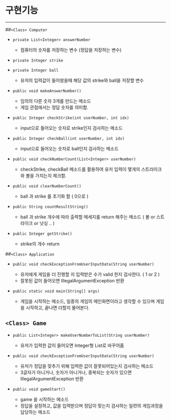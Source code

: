 # 구현기능
<hr>


##`<Class> Computer`
  
  - `private List<Integer> answerNumber`
    - 컴퓨터의 숫자를 저장하는 변수 (정답을 저장하는 변수)


  - `private Integer strike`
  - `private Integer ball`
      - 유저의 입력값이 들어왔을때 해당 값의 strike와 ball을 저장할 변수


  - `public void makeAnswerNumber()`
      - 임의의 다른 숫자 3개를 만드는 메소드
      - 게임 관점에서는 정답 숫자를 의미함.


  - `public Integer checkStrike(int userNumber, int idx)`
      - input으로 들어오는 숫자로 strike인지 검사하는 메소드


  - `public Integer checkBall(int userNumber, int idx)`
      - input으로 들어오는 숫자로 ball인지 검사하는 메소드


  - `public void checkNumberCount(List<Integer> userNumber)`
      - checkStrike, checkBall 메소드를 활용하여 유저 입력이 몇개의 스트라이크와 볼을 가지는지 체크함.


  - `public void clearNumberCount()`
      - ball 과 strike 를 초기화 함 ( 0으로 )


  - `public String countResultString()`
      - ball 과 strike 개수에 따라 출력할 메세지를 return 해주는 메소드 ( 볼 or 스트라이크 or 낫싱 .. )


  - `public Integer getStrike()`
      - strike의 개수 return


##`<Class> Application`

- `public void checkExceptionFromUserInputData(String userNumber)`
  - 유저에게 게임을 더 진행할 지 입력받은 수가 valid 한지 검사한다. ( 1 or 2 )
  - 잘못된 값이 들어오면 IllegalArgumentException 반환 
  

- `public static void main(String[] args)`
    - 게임을 시작하는 메소드, 일종의 게임의 메인화면이라고 생각할 수 있으며 게임을 시작하고, 끝나면 더할지 물어본다.

## `<Class> Game`

  - `public List<Integer> makeUserNumberToList(String userNumber)`
    - 유저가 입력한 값이 들어오면 Integer형 List로 바꾸어줌


  - `public void checkExceptionFromUserInputData(String userNumber)`
      - 유저가 정답을 맞추기 위해 입력한 값이 잘못되어있는지 검사하는 메소드
      - 3글자가 아니거나, 숫자가 아니거나, 중복되는 숫자가 있으면 IllegalArgumentException 반환


  - `public void gameStart()`
      - game 을 시작하는 메소드
      - 정답을 설정하고, 값을 입력받으며 정답이 맞는지 검사하는 일련의 게임과정을 담당하는 메소드